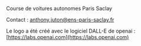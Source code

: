 Course de voitures autonomes Paris Saclay

Contact : anthony.juton@ens-paris-saclay.fr

Le logo a été créé avec le logiciel DALL-E de openai : [https://labs.openai.com](https://labs.openai.com)
